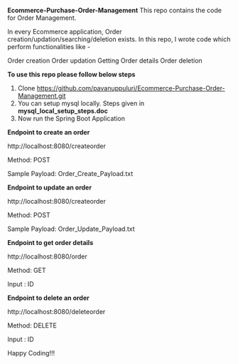 **Ecommerce-Purchase-Order-Management**
This repo contains the code for Order Management.

In every Ecommerce application, Order creation/updation/searching/deletion exists.
In this repo, I wrote code which perform functionalities like -

Order creation
Order updation
Getting Order details
Order deletion

**To use this repo please follow below steps**

1. Clone https://github.com/pavanuppuluri/Ecommerce-Purchase-Order-Management.git
2. You can setup mysql locally. Steps given in **mysql_local_setup_steps.doc**
3. Now run the Spring Boot Application


**Endpoint to create an order**

http://localhost:8080/createorder

Method:           POST

Sample Payload:   Order_Create_Payload.txt


**Endpoint to update an order**

http://localhost:8080/createorder


Method:           POST

Sample Payload:   Order_Update_Payload.txt

**Endpoint to get order details**

http://localhost:8080/order

Method:           GET

Input :           ID

**Endpoint to delete an order**

http://localhost:8080/deleteorder

Method:           DELETE

Input :           ID


Happy Coding!!!

